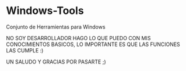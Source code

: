 # Windows-Tools
Conjunto de Herramientas para Windows

NO SOY DESARROLLADOR HAGO LO QUE PUEDO CON MIS CONOCIMIENTOS BASICOS, 
LO IMPORTANTE ES QUE LAS FUNCIONES LAS CUMPLE :) 

UN SALUDO Y GRACIAS POR PASARTE ;)
